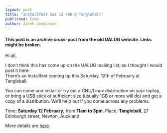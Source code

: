 ```yaml
---
layout: post
title: "Installfest Sat 12 Feb @ Tangleball"
published: true
author: Zarek Jenkinson
---
```


#### This post is an archive cross-post from the old UALUG website. Links might be broken.

Hi all,

I don’t think this has come up on the UALUG mailing list, so I thought I would post it here:  
There’s an Installfest coming up this Saturday, 12th of February at Tangleball.

You can come and install or try out a GNU/Linux distribution on your laptop, or bring a USB stick of sufficient size (usually 1GB or more will do) and get a copy of a distribution. We’ll help out if you come across any problems.

Time: **Saturday 12 February**, from **11am to 3pm**.
Place: **Tangleball**, 27 Edinburgh street, Newton, Auckland

More details are [here](http://www.tangleball.org.nz/wiki/index.php/Installfest).